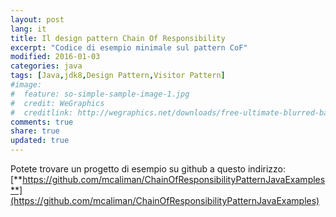 ```yaml
---
layout: post
lang: it
title: Il design pattern Chain Of Responsibility
excerpt: "Codice di esempio minimale sul pattern CoF"
modified: 2016-01-03
categories: java
tags: [Java,jdk8,Design Pattern,Visitor Pattern]
#image:
#  feature: so-simple-sample-image-1.jpg
#  credit: WeGraphics
#  creditlink: http://wegraphics.net/downloads/free-ultimate-blurred-background-pack/
comments: true
share: true
updated: true
---
```



Potete trovare un progetto di esempio su github a questo indirizzo:
[**https://github.com/mcaliman/ChainOfResponsibilityPatternJavaExamples**](https://github.com/mcaliman/ChainOfResponsibilityPatternJavaExamples)

